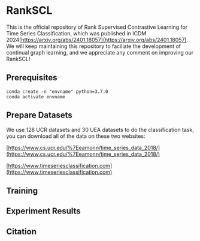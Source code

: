# RankSCL
This is the official repository of Rank Supervised Contrastive Learning for Time Series Classification, which was published in ICDM 2024[https://arxiv.org/abs/2401.18057](https://arxiv.org/abs/2401.18057). We will keep maintaining this repository to faciliate the development of continual graph learning, and we appreciate any comment on improving our RankSCL! 

## Prerequisites
```pyhton
conda create -n "envname" python=3.7.0
conda activate envname
```

## Prepare Datasets
We use 128 UCR datasets and 30 UEA datasets to do the classification task, you can download all of the data on these two websites:

[https://www.cs.ucr.edu/%7Eeamonn/time_series_data_2018/](https://www.cs.ucr.edu/%7Eeamonn/time_series_data_2018/)

[https://www.timeseriesclassification.com](https://www.timeseriesclassification.com)


## Training


## Experiment Results


## Citation


